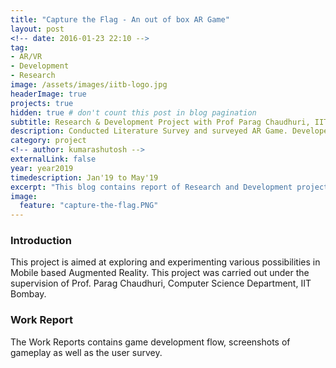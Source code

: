 ```yaml
---
title: "Capture the Flag - An out of box AR Game"
layout: post
<!-- date: 2016-01-23 22:10 -->
tag:
- AR/VR
- Development
- Research
image: /assets/images/iitb-logo.jpg
headerImage: true
projects: true
hidden: true # don't count this post in blog pagination
subtitle: Research & Development Project with Prof Parag Chaudhuri, IIT Bombay
description: Conducted Literature Survey and surveyed AR Game. Developed a Table Top AR Game which fits into the terrian of the scene and adjusts the game object based on the markers. The characters can move in 3D world with correct spatial understanding.
category: project
<!-- author: kumarashutosh -->
externalLink: false
year: year2019
timedescription: Jan'19 to May'19
excerpt: "This blog contains report of Research and Development project done in the supervision of Prof. Parag Chaudhuri, IIT Bombay. In this proect, I developed a novel AR-based table top game which fits into the terrian of the scene and adjusts the game object based on the markers. The characters can move in 3D world with correct spatial understanding."
image:
  feature: "capture-the-flag.PNG"
---
```


### Introduction

This project is aimed at exploring and experimenting various possibilities in Mobile based Augmented Reality. This project was carried out under the supervision of Prof. Parag Chaudhuri, Computer Science Department, IIT Bombay.


### Work Report

The Work Reports contains game development flow, screenshots of gameplay as well as the user survey.

<object width="850" height="1200" data="/assets/docs/CS_490_Report_Kumar_Ashutosh.pdf">
</object>
